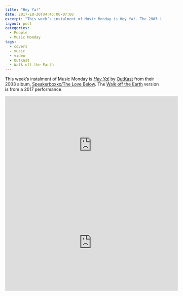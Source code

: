 ```yaml
---
title: "Hey Ya!"
date: 2017-10-30T04:45:00-07:00
excerpt: "This week’s instalment of Music Monday is Hey Ya!. The 2003 OutKast original and a 2017 cover by Walk off the Earth."
layout: post
categories:
  - People
  - Music Monday
tags:
  - covers
  - music
  - video
  - OutKast
  - Walk off the Earth
---
```

This week’s instalment of Music Monday is [_Hey Ya!_](https://en.wikipedia.org/wiki/Hey_Ya!) by [OutKast](http://outkast.com/) from their 2003 album, [Speakerboxxx/The Love Below](https://en.wikipedia.org/wiki/Speakerboxxx/The_Love_Below). The [Walk off the Earth](http://www.walkofftheearth.com/) version is from a 2017 performance.

<div class="video-container">
  <iframe width="560" height="315" src="https://www.youtube.com/embed/PWgvGjAhvIw" frameborder="0" allowfullscreen></iframe>
</div>

<div class="video-container">
  <iframe width="560" height="315" src="https://www.youtube.com/embed/Z7R8XRKqHAI" frameborder="0" allowfullscreen></iframe>
</div>
